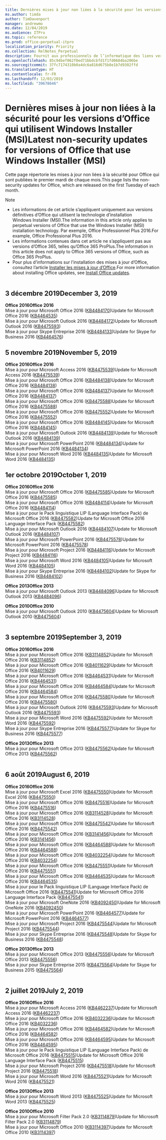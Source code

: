 ```yaml
---
title: Dernières mises à jour non liées à la sécurité pour les versions d’Office qui utilisent Windows Installer (MSI)
ms.author: timda
author: TimDavenport
manager: andrewmo
ms.date: 12/04/2019
ms.audience: ITPro
ms.topic: reference
ms.prod: office-perpetual-itpro
localization_priority: Priority
ms.collection: RelNotes_Perpetual
description: Fournit aux professionnels de l’informatique des liens vers les dernières informations sur les mises à jour non liées à la sécurité pour les versions définitives d’Office 2016, Office 2013 et Office 2010
ms.openlocfilehash: 85c94bef062f0ed71bbdcbfd1f1fd0684ba206be
ms.sourcegitcommit: 37fc7174310b0a4dc6a816d675b8e1b7d9302ffd
ms.translationtype: HT
ms.contentlocale: fr-FR
ms.lasthandoff: 12/03/2019
ms.locfileid: "39678646"
---
```

# <a name="latest-non-security-updates-for-versions-of-office-that-use-windows-installer-msi"></a><span data-ttu-id="f3ac2-103">Dernières mises à jour non liées à la sécurité pour les versions d’Office qui utilisent Windows Installer (MSI)</span><span class="sxs-lookup"><span data-stu-id="f3ac2-103">Latest non-security updates for versions of Office that use Windows Installer (MSI)</span></span>

<span data-ttu-id="f3ac2-104">Cette page répertorie les mises à jour non liées à la sécurité pour Office qui sont publiées le premier mardi de chaque mois.</span><span class="sxs-lookup"><span data-stu-id="f3ac2-104">This page lists the non-security updates for Office, which are released on the first Tuesday of each month.</span></span>

> [!NOTE]
> - <span data-ttu-id="f3ac2-105">Les informations de cet article s’appliquent uniquement aux versions définitives d’Office qui utilisent la technologie d’installation Windows Installer (MSI).</span><span class="sxs-lookup"><span data-stu-id="f3ac2-105">The information in this article only applies to perpetual versions of Office that use the Windows Installer (MSI) installation technology.</span></span> <span data-ttu-id="f3ac2-106">Par exemple, Office Professionnel Plus 2016.</span><span class="sxs-lookup"><span data-stu-id="f3ac2-106">For example, Office Professional Plus 2016.</span></span>
> - <span data-ttu-id="f3ac2-107">Les informations contenues dans cet article ne s’appliquent pas aux versions d’Office 365, telles qu’Office 365 ProPlus.</span><span class="sxs-lookup"><span data-stu-id="f3ac2-107">The information in this article does not apply to Office 365 versions of Office, such as Office 365 ProPlus.</span></span>
> - <span data-ttu-id="f3ac2-108">Pour plus d’informations sur l’installation des mises à jour d’Office, consultez l’article [Installer les mises à jour d’Office](https://support.office.com/article/2ab296f3-7f03-43a2-8e50-46de917611c5).</span><span class="sxs-lookup"><span data-stu-id="f3ac2-108">For more information about installing Office updates, see [Install Office updates](https://support.office.com/article/2ab296f3-7f03-43a2-8e50-46de917611c5).</span></span>
<br/><br/>

## <a name="december-3-2019"></a><span data-ttu-id="f3ac2-109">3 décembre 2019</span><span class="sxs-lookup"><span data-stu-id="f3ac2-109">December 3, 2019</span></span>

<span data-ttu-id="f3ac2-110">**Office 2016**</span><span class="sxs-lookup"><span data-stu-id="f3ac2-110">**Office 2016**</span></span><br/>
<span data-ttu-id="f3ac2-111">Mise à jour pour Microsoft Office 2016 ([KB4484170](https://support.microsoft.com/help/4484170))</span><span class="sxs-lookup"><span data-stu-id="f3ac2-111">Update for Microsoft Office 2016 ([KB4464535](https://support.microsoft.com/help/4484170))</span></span> <br/>
<span data-ttu-id="f3ac2-112">Mise à jour pour Microsoft Outlook 2016 ([KB4484172](https://support.microsoft.com/help/4484172))</span><span class="sxs-lookup"><span data-stu-id="f3ac2-112">Update for Microsoft Outlook 2016 ([KB4475593](https://support.microsoft.com/help/4484172))</span></span> <br/>
<span data-ttu-id="f3ac2-113">Mise à jour pour Skype Entreprise 2016 ([KB4484133](https://support.microsoft.com/help/4484133))</span><span class="sxs-lookup"><span data-stu-id="f3ac2-113">Update for Skype for Business 2016  ([KB4464576](https://support.microsoft.com/help/4484133))</span></span> <br/>

## <a name="november-5-2019"></a><span data-ttu-id="f3ac2-114">5 novembre 2019</span><span class="sxs-lookup"><span data-stu-id="f3ac2-114">November 5, 2019</span></span>

<span data-ttu-id="f3ac2-115">**Office 2016**</span><span class="sxs-lookup"><span data-stu-id="f3ac2-115">**Office 2016**</span></span><br/>
<span data-ttu-id="f3ac2-116">Mise à jour pour Microsoft Access 2016 ([KB4475539](https://support.microsoft.com/help/4475539))</span><span class="sxs-lookup"><span data-stu-id="f3ac2-116">Update for Microsoft Access 2016 ([KB4475539](https://support.microsoft.com/help/4475539))</span></span> <br/>
<span data-ttu-id="f3ac2-117">Mise à jour pour Microsoft Office 2016 ([KB4484138](https://support.microsoft.com/help/4484138))</span><span class="sxs-lookup"><span data-stu-id="f3ac2-117">Update for Microsoft Office 2016 ([KB4484138](https://support.microsoft.com/help/4484138))</span></span> <br/>
<span data-ttu-id="f3ac2-118">Mise à jour pour Microsoft Office 2016 ([KB4484137](https://support.microsoft.com/help/4484137))</span><span class="sxs-lookup"><span data-stu-id="f3ac2-118">Update for Microsoft Office 2016 ([KB4484137](https://support.microsoft.com/help/4484137))</span></span> <br/>
<span data-ttu-id="f3ac2-119">Mise à jour pour Microsoft Office 2016 ([KB4475588](https://support.microsoft.com/help/4475588))</span><span class="sxs-lookup"><span data-stu-id="f3ac2-119">Update for Microsoft Office 2016 ([KB4475588](https://support.microsoft.com/help/4475588))</span></span> <br/>
<span data-ttu-id="f3ac2-120">Mise à jour pour Microsoft Office 2016 ([KB4475552](https://support.microsoft.com/help/4475552))</span><span class="sxs-lookup"><span data-stu-id="f3ac2-120">Update for Microsoft Office 2016 ([KB4475552](https://support.microsoft.com/help/4475552))</span></span> <br/>
<span data-ttu-id="f3ac2-121">Mise à jour pour Microsoft Office 2016 ([KB4484145](https://support.microsoft.com/help/4484145))</span><span class="sxs-lookup"><span data-stu-id="f3ac2-121">Update for Microsoft Office 2016 ([KB4484145](https://support.microsoft.com/help/4484145))</span></span> <br/>
<span data-ttu-id="f3ac2-122">Mise à jour pour Microsoft Outlook 2016 ([KB4484139](https://support.microsoft.com/help/4484139))</span><span class="sxs-lookup"><span data-stu-id="f3ac2-122">Update for Microsoft Outlook 2016 ([KB4484139](https://support.microsoft.com/help/4484139))</span></span> <br/>
<span data-ttu-id="f3ac2-123">Mise à jour pour Microsoft PowerPoint 2016 ([KB4484134](https://support.microsoft.com/help/4484134))</span><span class="sxs-lookup"><span data-stu-id="f3ac2-123">Update for Microsoft PowerPoint 2016 ([KB4484134](https://support.microsoft.com/help/4484134))</span></span> <br/>
<span data-ttu-id="f3ac2-124">Mise à jour pour Microsoft Word 2016 ([KB4484135](https://support.microsoft.com/help/4484135))</span><span class="sxs-lookup"><span data-stu-id="f3ac2-124">Update for Microsoft Word 2016 ([KB4484135](https://support.microsoft.com/help/4484135))</span></span> <br/>

## <a name="october-1-2019"></a><span data-ttu-id="f3ac2-125">1er octobre 2019</span><span class="sxs-lookup"><span data-stu-id="f3ac2-125">October 1, 2019</span></span>

<span data-ttu-id="f3ac2-126">**Office 2016**</span><span class="sxs-lookup"><span data-stu-id="f3ac2-126">**Office 2016**</span></span><br/>
<span data-ttu-id="f3ac2-127">Mise à jour pour Microsoft Office 2016 ([KB4475585](https://support.microsoft.com/help/4475585))</span><span class="sxs-lookup"><span data-stu-id="f3ac2-127">Update for Microsoft Office 2016 ([KB4475585](https://support.microsoft.com/help/4475585))</span></span> <br/> <span data-ttu-id="f3ac2-128">Mise à jour pour Microsoft Office 2016 ([KB4484114](https://support.microsoft.com/help/4484114))</span><span class="sxs-lookup"><span data-stu-id="f3ac2-128">Update for Microsoft Office 2016 ([KB4484114](https://support.microsoft.com/help/4484114))</span></span> <br/>
<span data-ttu-id="f3ac2-129">Mise à jour pour le Pack linguistique LIP (Language Interface Pack) de Microsoft Office 2016 ([KB4475582](https://support.microsoft.com/help/4475582))</span><span class="sxs-lookup"><span data-stu-id="f3ac2-129">Update for Microsoft Office 2016 Language Interface Pack ([KB4475582](https://support.microsoft.com/help/4475582))</span></span><br/>
<span data-ttu-id="f3ac2-130">Mise à jour pour Microsoft Outlook 2016 ([KB4484107](https://support.microsoft.com/help/4484107))</span><span class="sxs-lookup"><span data-stu-id="f3ac2-130">Update for Microsoft Outlook 2016 ([KB4484107](https://support.microsoft.com/help/4484107))</span></span> <br/>
<span data-ttu-id="f3ac2-131">Mise à jour pour Microsoft PowerPoint 2016 ([KB4475578](https://support.microsoft.com/help/4475578))</span><span class="sxs-lookup"><span data-stu-id="f3ac2-131">Update for Microsoft PowerPoint 2016 ([KB4475578](https://support.microsoft.com/help/4475578))</span></span> <br/>
<span data-ttu-id="f3ac2-132">Mise à jour pour Microsoft Project 2016 ([KB4484116](https://support.microsoft.com/help/4484116))</span><span class="sxs-lookup"><span data-stu-id="f3ac2-132">Update for Microsoft Project 2016 ([KB4484116](https://support.microsoft.com/help/4484116))</span></span> <br/>
<span data-ttu-id="f3ac2-133">Mise à jour pour Microsoft Word 2016 ([KB4484105](https://support.microsoft.com/help/4484105))</span><span class="sxs-lookup"><span data-stu-id="f3ac2-133">Update for Microsoft Word 2016 ([KB4484105](https://support.microsoft.com/help/4484105))</span></span> <br/>
<span data-ttu-id="f3ac2-134">Mise à jour pour Skype Entreprise 2016 ([KB4484102](https://support.microsoft.com/help/4484102))</span><span class="sxs-lookup"><span data-stu-id="f3ac2-134">Update for Skype for Business 2016 ([KB4484102](https://support.microsoft.com/help/4484102))</span></span> <br/>

<span data-ttu-id="f3ac2-135">**Office 2013**</span><span class="sxs-lookup"><span data-stu-id="f3ac2-135">**Office 2013**</span></span><br/>
<span data-ttu-id="f3ac2-136">Mise à jour pour Microsoft Outlook 2013 ([KB4484096](https://support.microsoft.com/help/4484096))</span><span class="sxs-lookup"><span data-stu-id="f3ac2-136">Update for Microsoft Outlook 2013 ([KB4484096](https://support.microsoft.com/help/4484096))</span></span><br/>

<span data-ttu-id="f3ac2-137">**Office 2010**</span><span class="sxs-lookup"><span data-stu-id="f3ac2-137">**Office 2010**</span></span><br/>
<span data-ttu-id="f3ac2-138">Mise à jour pour Microsoft Outlook 2010 ([KB4475604](https://support.microsoft.com/help/4475604))</span><span class="sxs-lookup"><span data-stu-id="f3ac2-138">Update for Microsoft Outlook 2010 ([KB4475604](https://support.microsoft.com/help/4475604))</span></span><br/><br/>

## <a name="september-3-2019"></a><span data-ttu-id="f3ac2-139">3 septembre 2019</span><span class="sxs-lookup"><span data-stu-id="f3ac2-139">September 3, 2019</span></span>

<span data-ttu-id="f3ac2-140">**Office 2016**</span><span class="sxs-lookup"><span data-stu-id="f3ac2-140">**Office 2016**</span></span><br/>
<span data-ttu-id="f3ac2-141">Mise à jour pour Microsoft Office 2016 ([KB3114852](https://support.microsoft.com/help/3114852))</span><span class="sxs-lookup"><span data-stu-id="f3ac2-141">Update for Microsoft Office 2016 ([KB3114852](https://support.microsoft.com/help/3114852))</span></span><br/>
<span data-ttu-id="f3ac2-142">Mise à jour pour Microsoft Office 2016 ([KB4011629](https://support.microsoft.com/help/4011629))</span><span class="sxs-lookup"><span data-stu-id="f3ac2-142">Update for Microsoft Office 2016 ([KB4011629](https://support.microsoft.com/help/4011629))</span></span><br/>
<span data-ttu-id="f3ac2-143">Mise à jour pour Microsoft Office 2016 ([KB4464531](https://support.microsoft.com/help/4464531))</span><span class="sxs-lookup"><span data-stu-id="f3ac2-143">Update for Microsoft Office 2016 ([KB4464531](https://support.microsoft.com/help/4464531))</span></span><br/>
<span data-ttu-id="f3ac2-144">Mise à jour pour Microsoft Office 2016 ([KB4464584](https://support.microsoft.com/help/4464584))</span><span class="sxs-lookup"><span data-stu-id="f3ac2-144">Update for Microsoft Office 2016 ([KB4464584](https://support.microsoft.com/help/4464584))</span></span><br/>
<span data-ttu-id="f3ac2-145">Mise à jour pour Microsoft Office 2016 ([KB4475580](https://support.microsoft.com/help/4475580))</span><span class="sxs-lookup"><span data-stu-id="f3ac2-145">Update for Microsoft Office 2016 ([KB4475580](https://support.microsoft.com/help/4475580))</span></span><br/>
<span data-ttu-id="f3ac2-146">Mise à jour pour Microsoft Outlook 2016 ([KB4475593](https://support.microsoft.com/help/4475593))</span><span class="sxs-lookup"><span data-stu-id="f3ac2-146">Update for Microsoft Outlook 2016 ([KB4475593](https://support.microsoft.com/help/4475593))</span></span><br/>
<span data-ttu-id="f3ac2-147">Mise à jour pour Microsoft Word 2016 ([KB4475592](https://support.microsoft.com/help/4475592))</span><span class="sxs-lookup"><span data-stu-id="f3ac2-147">Update for Microsoft Word 2016 ([KB4475592](https://support.microsoft.com/help/4475592))</span></span><br/>
<span data-ttu-id="f3ac2-148">Mise à jour pour Skype Entreprise 2016 ([KB4475577](https://support.microsoft.com/help/4475577))</span><span class="sxs-lookup"><span data-stu-id="f3ac2-148">Update for Skype for Business 2016 ([KB4475577](https://support.microsoft.com/help/4475577))</span></span><br/>

<span data-ttu-id="f3ac2-149">**Office 2013**</span><span class="sxs-lookup"><span data-stu-id="f3ac2-149">**Office 2013**</span></span><br/>
<span data-ttu-id="f3ac2-150">Mise à jour pour Microsoft Office 2013 ([KB4475562](https://support.microsoft.com/help/4475562))</span><span class="sxs-lookup"><span data-stu-id="f3ac2-150">Update for Microsoft Office 2013 ([KB4475562](https://support.microsoft.com/help/4475562))</span></span><br/><br/>



## <a name="august-6-2019"></a><span data-ttu-id="f3ac2-151">6 août 2019</span><span class="sxs-lookup"><span data-stu-id="f3ac2-151">August 6, 2019</span></span>

<span data-ttu-id="f3ac2-152">**Office 2016**</span><span class="sxs-lookup"><span data-stu-id="f3ac2-152">**Office 2016**</span></span><br/>
<span data-ttu-id="f3ac2-153">Mise à jour pour Microsoft Excel 2016 ([KB4475550](https://support.microsoft.com/help/4475550))</span><span class="sxs-lookup"><span data-stu-id="f3ac2-153">Update for Microsoft Excel 2016 ([KB4475550](https://support.microsoft.com/help/4475550))</span></span><br/>
<span data-ttu-id="f3ac2-154">Mise à jour pour Microsoft Office 2016 ([KB4475516](https://support.microsoft.com/help/4475516))</span><span class="sxs-lookup"><span data-stu-id="f3ac2-154">Update for Microsoft Office 2016 ([KB4475516](https://support.microsoft.com/help/4475516))</span></span><br/>
<span data-ttu-id="f3ac2-155">Mise à jour pour Microsoft Office 2016 ([KB3114528](https://support.microsoft.com/help/3114528))</span><span class="sxs-lookup"><span data-stu-id="f3ac2-155">Update for Microsoft Office 2016 ([KB3114528](https://support.microsoft.com/help/3114528))</span></span><br/>
<span data-ttu-id="f3ac2-156">Mise à jour pour Microsoft Office 2016 ([KB4475542](https://support.microsoft.com/help/4475542))</span><span class="sxs-lookup"><span data-stu-id="f3ac2-156">Update for Microsoft Office 2016 ([KB4475542](https://support.microsoft.com/help/4475542))</span></span><br/>
<span data-ttu-id="f3ac2-157">Mise à jour pour Microsoft Office 2016 ([KB3141456](https://support.microsoft.com/help/3141456))</span><span class="sxs-lookup"><span data-stu-id="f3ac2-157">Update for Microsoft Office 2016 ([KB3141456](https://support.microsoft.com/help/3141456))</span></span><br/>
<span data-ttu-id="f3ac2-158">Mise à jour pour Microsoft Office 2016 ([KB4464588](https://support.microsoft.com/help/4464588))</span><span class="sxs-lookup"><span data-stu-id="f3ac2-158">Update for Microsoft Office 2016 ([KB4464588](https://support.microsoft.com/help/4464588))</span></span><br/>
<span data-ttu-id="f3ac2-159">Mise à jour pour Microsoft Office 2016 ([KB4032254](https://support.microsoft.com/help/4032254))</span><span class="sxs-lookup"><span data-stu-id="f3ac2-159">Update for Microsoft Office 2016 ([KB4032254](https://support.microsoft.com/help/4032254))</span></span><br/>
<span data-ttu-id="f3ac2-160">Mise à jour pour Microsoft Office 2016 ([KB4475551](https://support.microsoft.com/help/4475551))</span><span class="sxs-lookup"><span data-stu-id="f3ac2-160">Update for Microsoft Office 2016 ([KB4475551](https://support.microsoft.com/help/4475551))</span></span><br/>
<span data-ttu-id="f3ac2-161">Mise à jour pour Microsoft Office 2016 ([KB4464535](https://support.microsoft.com/help/4464535))</span><span class="sxs-lookup"><span data-stu-id="f3ac2-161">Update for Microsoft Office 2016 ([KB4464535](https://support.microsoft.com/help/4464535))</span></span><br/>
<span data-ttu-id="f3ac2-162">Mise à jour pour le Pack linguistique LIP (Language Interface Pack) de Microsoft Office 2016 ([KB4475541](https://support.microsoft.com/help/4475541))</span><span class="sxs-lookup"><span data-stu-id="f3ac2-162">Update for Microsoft Office 2016 Language Interface Pack ([KB4475541](https://support.microsoft.com/help/4475541))</span></span><br/>
<span data-ttu-id="f3ac2-163">Mise à jour pour Microsoft OneNote 2016 ([KB4092450](https://support.microsoft.com/help/4092450))</span><span class="sxs-lookup"><span data-stu-id="f3ac2-163">Update for Microsoft OneNote 2016 ([KB4092450](https://support.microsoft.com/help/4092450))</span></span><br/>
<span data-ttu-id="f3ac2-164">Mise à jour pour Microsoft PowerPoint 2016 ([KB4464577](https://support.microsoft.com/help/4464577))</span><span class="sxs-lookup"><span data-stu-id="f3ac2-164">Update for Microsoft PowerPoint 2016 ([KB4464577](https://support.microsoft.com/help/4464577))</span></span><br/>
<span data-ttu-id="f3ac2-165">Mise à jour pour Microsoft Project 2016 ([KB4475544](https://support.microsoft.com/help/4475544))</span><span class="sxs-lookup"><span data-stu-id="f3ac2-165">Update for Microsoft Project 2016 ([KB4475544](https://support.microsoft.com/help/4475544))</span></span><br/>
<span data-ttu-id="f3ac2-166">Mise à jour pour Skype Entreprise 2016 ([KB4475548](https://support.microsoft.com/help/4475548))</span><span class="sxs-lookup"><span data-stu-id="f3ac2-166">Update for Skype for Business 2016 ([KB4475548](https://support.microsoft.com/help/4475548))</span></span><br/>

<span data-ttu-id="f3ac2-167">**Office 2013**</span><span class="sxs-lookup"><span data-stu-id="f3ac2-167">**Office 2013**</span></span><br/>
<span data-ttu-id="f3ac2-168">Mise à jour pour Microsoft Office 2013 ([KB4475556](https://support.microsoft.com/help/4475556))</span><span class="sxs-lookup"><span data-stu-id="f3ac2-168">Update for Microsoft Office 2013 ([KB4475556](https://support.microsoft.com/help/4475556))</span></span><br/>
<span data-ttu-id="f3ac2-169">Mise à jour pour Skype Entreprise 2015 ([KB4475564](https://support.microsoft.com/help/4475564))</span><span class="sxs-lookup"><span data-stu-id="f3ac2-169">Update for Skype for Business 2015 ([KB4475564](https://support.microsoft.com/help/4475564))</span></span><br/><br/>



## <a name="july-2-2019"></a><span data-ttu-id="f3ac2-170">2 juillet 2019</span><span class="sxs-lookup"><span data-stu-id="f3ac2-170">July 2, 2019</span></span>

<span data-ttu-id="f3ac2-171">**Office 2016**</span><span class="sxs-lookup"><span data-stu-id="f3ac2-171">**Office 2016**</span></span><br/>
<span data-ttu-id="f3ac2-172">Mise à jour pour Microsoft Access 2016 ([KB4462237](https://support.microsoft.com/help/4462237))</span><span class="sxs-lookup"><span data-stu-id="f3ac2-172">Update for Microsoft Access 2016 ([KB4462237](https://support.microsoft.com/help/4462237))</span></span><br/>
<span data-ttu-id="f3ac2-173">Mise à jour pour Microsoft Office 2016 ([KB4032236](https://support.microsoft.com/help/4032236))</span><span class="sxs-lookup"><span data-stu-id="f3ac2-173">Update for Microsoft Office 2016 ([KB4032236](https://support.microsoft.com/help/4032236))</span></span><br/>
<span data-ttu-id="f3ac2-174">Mise à jour pour Microsoft Office 2016 ([KB4464582](https://support.microsoft.com/help/4464582))</span><span class="sxs-lookup"><span data-stu-id="f3ac2-174">Update for Microsoft Office 2016 ([KB4464582](https://support.microsoft.com/help/4464582))</span></span><br/>
<span data-ttu-id="f3ac2-175">Mise à jour pour Microsoft Office 2016 ([KB4464595](https://support.microsoft.com/help/4464595))</span><span class="sxs-lookup"><span data-stu-id="f3ac2-175">Update for Microsoft Office 2016 ([KB4464595](https://support.microsoft.com/help/4464595))</span></span><br/>
<span data-ttu-id="f3ac2-176">Mise à jour pour le Pack linguistique LIP (Language Interface Pack) de Microsoft Office 2016 ([KB4475515](https://support.microsoft.com/help/4475515))</span><span class="sxs-lookup"><span data-stu-id="f3ac2-176">Update for Microsoft Office 2016 Language Interface Pack  ([KB4475515](https://support.microsoft.com/help/4475515))</span></span><br/>
<span data-ttu-id="f3ac2-177">Mise à jour pour Microsoft Project 2016 ([KB4475518](https://support.microsoft.com/help/4475518))</span><span class="sxs-lookup"><span data-stu-id="f3ac2-177">Update for Microsoft Project 2016 ([KB4475518](https://support.microsoft.com/help/4475518))</span></span><br/>
<span data-ttu-id="f3ac2-178">Mise à jour pour Microsoft Word 2016 ([KB4475521](https://support.microsoft.com/help/4475521))</span><span class="sxs-lookup"><span data-stu-id="f3ac2-178">Update for Microsoft Word 2016 ([KB4475521](https://support.microsoft.com/help/4475521))</span></span><br/>


<span data-ttu-id="f3ac2-179">**Office 2013**</span><span class="sxs-lookup"><span data-stu-id="f3ac2-179">**Office 2013**</span></span><br/>
<span data-ttu-id="f3ac2-180">Mise à jour pour Microsoft Word 2013 ([KB4475525](https://support.microsoft.com/help/4475525))</span><span class="sxs-lookup"><span data-stu-id="f3ac2-180">Update for Microsoft Word 2013 ([KB4475525](https://support.microsoft.com/help/4475525))</span></span><br/>


<span data-ttu-id="f3ac2-181">**Office 2010**</span><span class="sxs-lookup"><span data-stu-id="f3ac2-181">**Office 2010**</span></span><br/>
<span data-ttu-id="f3ac2-182">Mise à jour pour Microsoft Filter Pack 2.0 ([KB3114879](https://support.microsoft.com/help/3114879))</span><span class="sxs-lookup"><span data-stu-id="f3ac2-182">Update for Microsoft Filter Pack 2.0 ([KB3114879](https://support.microsoft.com/help/3114879))</span></span><br/><span data-ttu-id="f3ac2-183">Mise à jour pour Microsoft Office 2010 ([KB3114397](https://support.microsoft.com/help/3114397))</span><span class="sxs-lookup"><span data-stu-id="f3ac2-183">Update for Microsoft Office 2010 ([KB3114397](https://support.microsoft.com/help/3114397))</span></span><br/><br/>

